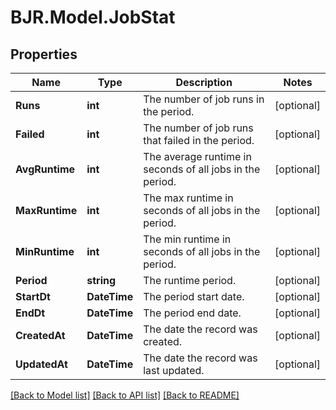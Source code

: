 
# BJR.Model.JobStat

## Properties

Name | Type | Description | Notes
------------ | ------------- | ------------- | -------------
**Runs** | **int** | The number of job runs in the period. | [optional] 
**Failed** | **int** | The number of job runs that failed in the period. | [optional] 
**AvgRuntime** | **int** | The average runtime in seconds of all jobs in the period. | [optional] 
**MaxRuntime** | **int** | The max runtime in seconds of all jobs in the period. | [optional] 
**MinRuntime** | **int** | The min runtime in seconds of all jobs in the period. | [optional] 
**Period** | **string** | The runtime period. | [optional] 
**StartDt** | **DateTime** | The period start date. | [optional] 
**EndDt** | **DateTime** | The period end date. | [optional] 
**CreatedAt** | **DateTime** | The date the record was created. | [optional] 
**UpdatedAt** | **DateTime** | The date the record was last updated. | [optional] 

[[Back to Model list]](../README.md#documentation-for-models)
[[Back to API list]](../README.md#documentation-for-api-endpoints)
[[Back to README]](../README.md)

